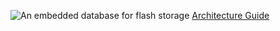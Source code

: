 ![An embedded database for flash storage](https://github.com/facebook/rocksdb/blob/master/doc/rockslogo.png)
[Architecture Guide](https://github.com/facebook/rocksdb/wiki/Rocksdb-Architecture-Guide)